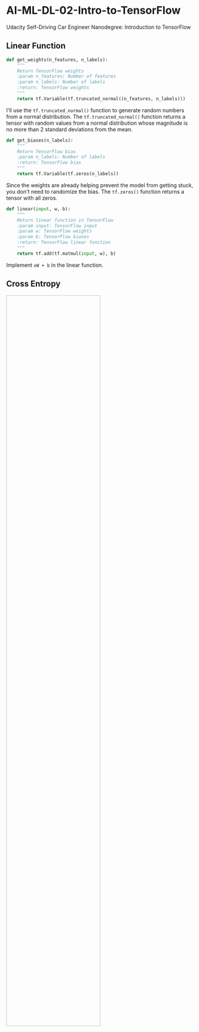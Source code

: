 # AI-ML-DL-02-Intro-to-TensorFlow
Udacity Self-Driving Car Engineer Nanodegree: Introduction to TensorFlow

## Linear Function

```python
def get_weights(n_features, n_labels):
    """
    Return TensorFlow weights
    :param n_features: Number of features
    :param n_labels: Number of labels
    :return: TensorFlow weights
    """
    return tf.Variable(tf.truncated_normal((n_features, n_labels)))
```
I'll use the ``tf.truncated_normal()`` function to generate random numbers from a normal distribution.
The ``tf.truncated_normal()`` function returns a tensor with random values from a normal distribution whose magnitude is no more than 2 standard deviations from the mean. 

```python
def get_biases(n_labels):
    """
    Return TensorFlow bias
    :param n_labels: Number of labels
    :return: TensorFlow bias
    """
    return tf.Variable(tf.zeros(n_labels))
```
Since the weights are already helping prevent the model from getting stuck, you don't need to randomize the bias.
The ``tf.zeros()`` function returns a tensor with all zeros.

```python
def linear(input, w, b):
    """
    Return linear function in TensorFlow
    :param input: TensorFlow input
    :param w: TensorFlow weights
    :param b: TensorFlow biases
    :return: TensorFlow linear function
    """
    return tf.add(tf.matmul(input, w), b)
```
Implement ``xW + b`` in the linear function.

## Cross Entropy

<img src=" " width = "50%" height = "50%" div align=center />
